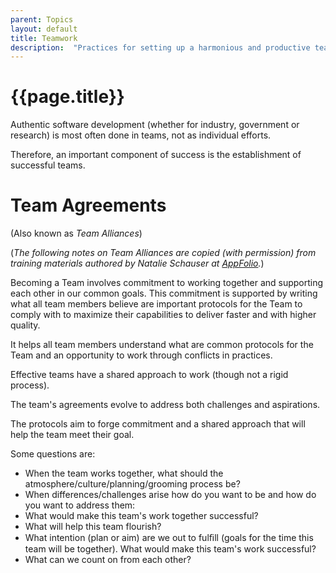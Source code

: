 ```yaml
---
parent: Topics
layout: default
title: Teamwork
description:  "Practices for setting up a harmonious and productive team"
---
```


# {{page.title}}

Authentic software development (whether for industry, government or research) is most often done in teams, not as individual efforts.

Therefore, an important component of success is the establishment of successful teams.

# Team Agreements 

(Also known as *Team Alliances*)

(*The following notes on Team Alliances are copied (with permission) from training materials authored by Natalie Schauser at [AppFolio](https://www.appfolioinc.com/).*)

Becoming a Team involves commitment to working together and supporting each other in our common goals. This commitment is supported by writing what all team members believe are important protocols for the Team to comply with to maximize their capabilities to deliver faster and with higher quality.

It helps all team members understand what are common protocols for the Team and an opportunity to work through conflicts in practices.

Effective teams have a shared approach to work (though not a rigid process).

The team's agreements evolve to address both challenges and aspirations.

The protocols aim to forge commitment and a shared approach that will help the team meet their goal.

Some questions are:
* When the team works together, what should the atmosphere/culture/planning/grooming process be?
* When differences/challenges arise how do you want to be and how do you want to address them:
* What would make this team's work together successful?
* What will help this team flourish?
* What intention (plan or aim) are we out to fulﬁll (goals for the time this team will be together). What would make this team's work successful?
* What can we count on from each other?

